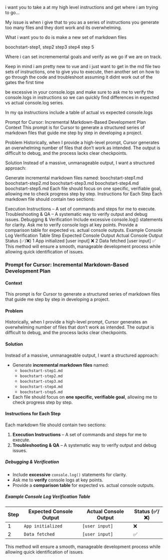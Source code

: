 i want you to take a at my high level instructions  and get where i am trying to go...

My issue is when i give that to you as a series of instructions you generate too many files and they dont work and its overwhelming.

What i want you to do is make a new set of markdown files

boochstart-step1, step2 step3 step4 step 5


Where i can set incrememental goals and verify as we go if we are on track.

Keep in  mind i am pretty  new  to  vue and i just want to get  in  the  md file two sets of instructions, one to give you to execute, then another set on how to go through the code and troubleshoot assuming it didnt work out of the gates the first time

be excessive in your console.logs and make sure to ask me to verify the console.logs in instructions so we can quickly find differences in expected vs actual console.log series.

In my qa instructions include a table of actual vs expected console.logs


Prompt for Cursor: Incremental Markdown-Based Development Plan
Context
This prompt is for Cursor to generate a structured series of markdown files that guide me step by step in developing a project.

Problem
Historically, when I provide a high-level prompt, Cursor generates an overwhelming number of files that don’t work as intended. The output is difficult to debug, and the process lacks clear checkpoints.

Solution
Instead of a massive, unmanageable output, I want a structured approach:

Generate incremental markdown files named:
boochstart-step1.md
boochstart-step2.md
boochstart-step3.md
boochstart-step4.md
boochstart-step5.md
Each file should focus on one specific, verifiable goal, allowing me to check progress step by step.
Instructions for Each Step
Each markdown file should contain two sections:

Execution Instructions – A set of commands and steps for me to execute.
Troubleshooting & QA – A systematic way to verify output and debug issues.
Debugging & Verification
Include excessive console.log() statements for clarity.
Ask me to verify console logs at key points.
Provide a comparison table for expected vs. actual console outputs.
Example Console Log Verification Table
Step	Expected Console Output	Actual Console Output	Status (✅/❌)
1	App initialized	[user input]	❌
2	Data fetched	[user input]	✅
This method will ensure a smooth, manageable development process while allowing quick identification of issues.


### **Prompt for Cursor: Incremental Markdown-Based Development Plan**  

#### **Context**  
This prompt is for Cursor to generate a structured series of markdown files that guide me step by step in developing a project.  

#### **Problem**  
Historically, when I provide a high-level prompt, Cursor generates an overwhelming number of files that don’t work as intended. The output is difficult to debug, and the process lacks clear checkpoints.  

#### **Solution**  
Instead of a massive, unmanageable output, I want a structured approach:  

- Generate **incremental markdown files** named:  
  - `boochstart-step1.md`  
  - `boochstart-step2.md`  
  - `boochstart-step3.md`  
  - `boochstart-step4.md`  
  - `boochstart-step5.md`  
- Each file should focus on **one specific, verifiable goal**, allowing me to check progress step by step.  

#### **Instructions for Each Step**  
Each markdown file should contain two sections:  
1. **Execution Instructions** – A set of commands and steps for me to execute.  
2. **Troubleshooting & QA** – A systematic way to verify output and debug issues.  

##### **Debugging & Verification**  
- Include **excessive** `console.log()` statements for clarity.  
- Ask me to **verify** console logs at key points.  
- Provide a **comparison table** for expected vs. actual console outputs.  

##### **Example Console Log Verification Table**  

| Step | Expected Console Output | Actual Console Output | Status (✅/❌) |  
|------|-------------------------|-----------------------|---------------|  
| 1    | `App initialized`       | `[user input]`        | ❌            |  
| 2    | `Data fetched`          | `[user input]`        | ✅            |  

This method will ensure a smooth, manageable development process while allowing quick identification of issues.
